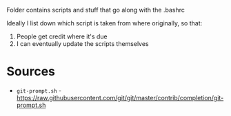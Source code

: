 Folder contains scripts and stuff that go along with the .bashrc

Ideally I list down which script is taken from where originally, so that:
1. People get credit where it's due
2. I can eventually update the scripts themselves


# Sources

* `git-prompt.sh` - <https://raw.githubusercontent.com/git/git/master/contrib/completion/git-prompt.sh>
